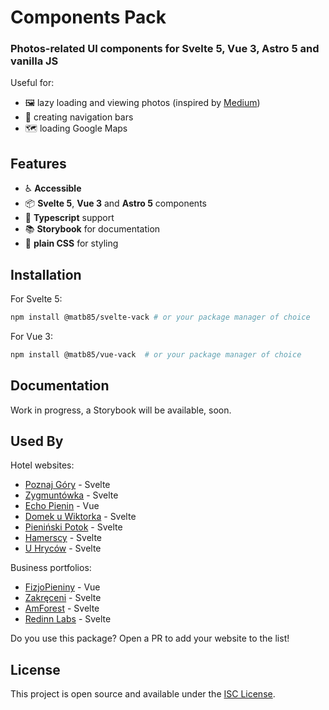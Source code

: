 # Components Pack

### Photos-related UI components for Svelte 5, Vue 3, Astro 5 and vanilla JS

Useful for:
- :framed_picture: lazy loading and viewing photos (inspired by [Medium](https://medium.com/))
- :compass: creating navigation bars 
- :world_map: loading Google Maps 

## Features

- :wheelchair: **Accessible** 
- :package: **Svelte 5**, **Vue 3** and **Astro 5** components
- :page_facing_up: **Typescript** support
- :books: **Storybook** for documentation
- :art: **plain CSS** for styling

## Installation

For Svelte 5:

```sh
npm install @matb85/svelte-vack # or your package manager of choice
```

For Vue 3:

```sh
npm install @matb85/vue-vack  # or your package manager of choice
```

## Documentation

Work in progress, a Storybook will be available, soon.

## Used By

Hotel websites:
- [Poznaj Góry](https://poznajgory.pl) - Svelte
- [Zygmuntówka](https://zygmuntowkaknd.pl) - Svelte
- [Echo Pienin](https://echopienin.pl) - Vue
- [Domek u Wiktorka](https://domekuwiktorka.pl) - Svelte
- [Pieniński Potok](https://pieninskipotok.pl) - Svelte
- [Hamerscy](https://hamerscy.pl) - Svelte
- [U Hryców](https://uhrycow.pl) - Svelte

Business portfolios:
- [FizjoPieniny](https://fizjopieniny.pl) - Vue
- [Zakręceni](https://zakreceni.pl) - Svelte
- [AmForest](https://amforest.pl) - Svelte
- [Redinn Labs](https://redinnlabs.com) - Svelte

Do you use this package? Open a PR to add your website to the list!

## License

This project is open source and available under the [ISC License](https://github.com/Matb85/components-pack/blob/master/LICENSE.txt).